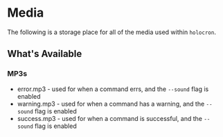 # Media

The following is a storage place for all of the media used within `holocron`.

## What's Available

### MP3s

-   error.mp3 - used for when a command errs, and the `--sound` flag is enabled
-   warning.mp3 - used for when a command has a warning, and the `--sound` flag is enabled
-   success.mp3 - used for when a command is successful, and the `--sound` flag is enabled
